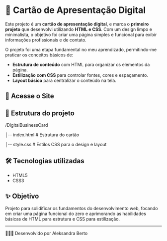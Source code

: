 # 📄 Cartão de Apresentação Digital

Este projeto é um **cartão de apresentação digital**, e marca o **primeiro projeto** que desenvolvi utilizando **HTML e CSS**. Com um design limpo e minimalista, o objetivo foi criar uma página simples e funcional para exibir informações profissionais e de contato.

O projeto foi uma etapa fundamental no meu aprendizado, permitindo-me praticar os conceitos básicos de:
* **Estrutura de conteúdo** com HTML para organizar os elementos da página.
* **Estilização com CSS** para controlar fontes, cores e espaçamento.
* **Layout básico** para centralizar o conteúdo na tela.

## 🚀 Acesse o Site


## 📂 Estrutura do projeto
/DigitalBusinessCard

│-- index.html # Estrutura do cartão

│-- style.css # Estilos CSS para o design e layout

## 🛠️ Tecnologias utilizadas
- HTML5
- CSS3

## ✨ Objetivo
Projeto para solidificar os fundamentos do desenvolvimento web, focando em criar uma página funcional do zero e aprimorando as habilidades básicas de HTML para estrutura e CSS para estilização.

---

👩🏽‍💻 Desenvolvido por Aleksandra Berto
